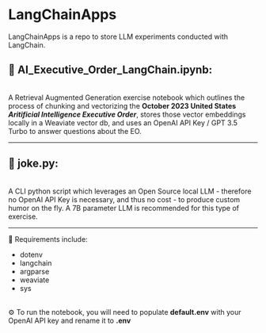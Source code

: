 # LangChainApps
LangChainApps is a repo to store LLM experiments conducted with LangChain.

## :robot: **AI_Executive_Order_LangChain.ipynb**: 
\
A Retrieval Augmented Generation exercise notebook which outlines the process of chunking and vectorizing the **October 2023
United States _Aritificial Intelligence Executive Order_**, stores those vector embeddings locally in a Weaviate vector
db, and uses an OpenAI API Key / GPT 3.5 Turbo to answer questions about the EO.

--------

## :rofl: **joke.py**: 
\
A CLI python script which leverages an Open Source local LLM - therefore no OpenAI API Key is necessary, and thus no cost - to produce custom humor
on the fly. A 7B parameter LLM is recommended for this type of exercise.

--------

:wrench: Requirements include:
* dotenv
* langchain
* argparse
* weaviate
* sys

\
:gear: To run the notebook, you will need to populate **default.env** with your OpenAI API key and rename it to **.env**
